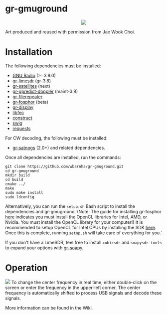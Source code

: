 # gr-gmuground
<p align="center">
  <img src=https://user-images.githubusercontent.com/25623043/75652038-193b8600-5c28-11ea-8f26-32cc496427ec.jpg>
</p>
Art produced and reused with permission from Jae Wook Choi.

# Installation
The following dependencies must be installed:

- [GNU Radio](https://github.com/gnuradio/gnuradio) (>=3.8.0)
- [gr-limesdr](https://github.com/myriadrf/gr-limesdr) (gr-3.8) 
- [gr-satellites](https://github.com/daniestevez/gr-satellites) (next)
- [gr-gpredict-doppler](https://github.com/ghostop14/gr-gpredict-doppler) (maint-3.8)
- [gr-filerepeater](https://github.com/ghostop14/gr-filerepeater)
- [gr-fosphor](https://github.com/osmocom/gr-fosphor) (beta)
- [gr-display](https://github.com/wbarnha/gr-display)
- [libfec](https://github.com/quiet/libfec)
- [construct](https://construct.readthedocs.io/en/latest/) 
- [swig](http://www.swig.org/)
- [requests](https://pypi.org/project/requests/)

For CW decoding, the following must be installed:

- [gr-satnogs](https://gitlab.com/librespacefoundation/satnogs/gr-satnogs) (2.0+)
and related dependencies.

Once all dependencies are installed, run the commands:

```
git clone https://github.com/wbarnha/gr-gmuground.git
cd gr-gmuground
mkdir build
cd build
cmake ../
make
sudo make install
sudo ldconfig
```

Alternatively, you can run the `setup.sh` Bash script to install the dependencies and gr-gmuground.
(Note: The guide for installing gr-fosphor [here](https://osmocom.org/projects/sdr/wiki/fosphor) indicates you must install the OpenCL libraries for Intel, AMD, or Nvidia. You must install the OpenCL library for your computer!)
It is recommended to setup OpenCL for Intel CPUs by installing the SDK [here](https://software.seek.intel.com/intel-opencl?os=linux). Once this is complete, running `setup.sh` will take care of everything for you.`

If you don't have a LimeSDR, feel free to install `cubicsdr` and `soapysdr-tools` to expand your options with [gr-soapy](https://gitlab.com/williambbarnhart/gr-soapy).

# Operation

![](https://user-images.githubusercontent.com/25623043/75466860-d3956980-5958-11ea-8152-1d64cde69500.png)
To change the center frequency in real time, either double-click on the screen or enter the frequency in the upper-left corner. The center frequency is automatically shifted to process USB signals and decode these signals.

More information can be found in the Wiki.
